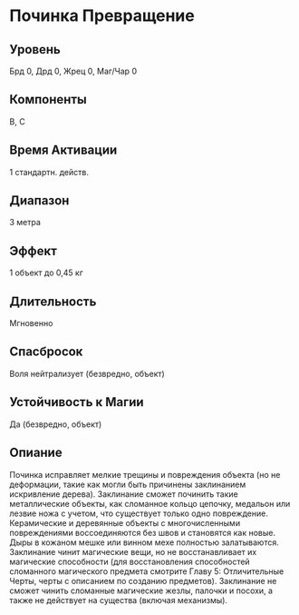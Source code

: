 # Починка Превращение
## Уровень
Брд 0, Дрд 0, Жрец 0, Маг/Чар 0
## Компоненты
В, С
## Время Активации
1 стандартн. действ.
## Диапазон
3 метра
## Эффект
1 объект до 0,45 кг
## Длительность
Мгновенно
## Спасбросок
Воля нейтрализует (безвредно, объект)
## Устойчивость к Магии
Да (безвредно, объект)
## Опиание
Починка исправляет мелкие трещины и повреждения объекта (но не деформации, такие как могли быть причинены заклинанием искривление дерева). Заклинание сможет починить такие металлические объекты, как сломанное кольцо цепочку, медальон или лезвие ножа с учетом, что существует только одно повреждение. Керамические и деревянные объекты с многочисленными повреждениями воссоединяются без швов и становятся как новые. Дыры в кожаном мешке или винном мехе полностью залатываются. Заклинание чинит магические вещи, но не восстанавливает их магические способности (для восстановления способностей сломанного магического предмета смотрите Главу 5: Отличительные Черты, черты с описанием по созданию предметов). Заклинание не сможет чинить сломанные магические жезлы, палочки и посохи, а также не действует на существа (включая механизмы).